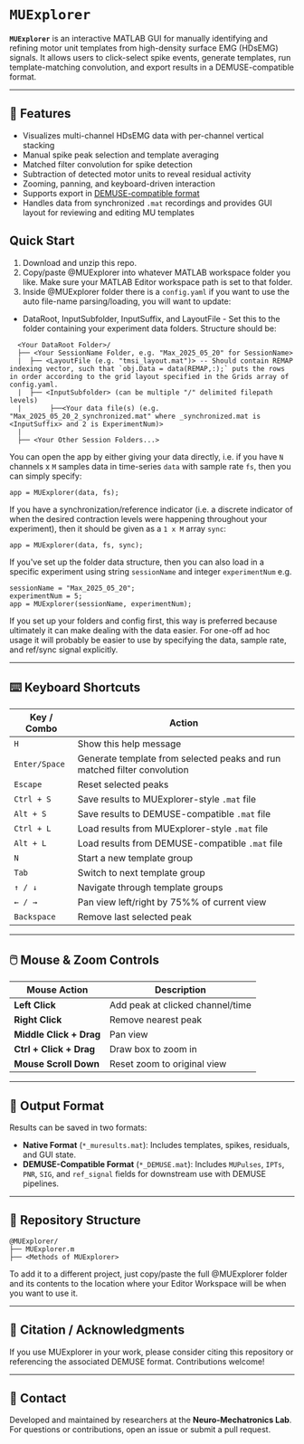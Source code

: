 # `MUExplorer` #

**`MUExplorer`** is an interactive MATLAB GUI for manually identifying and refining motor unit templates from high-density surface EMG (HDsEMG) signals. It allows users to click-select spike events, generate templates, run template-matching convolution, and export results in a DEMUSE-compatible format.

---

## 🚀 Features

- Visualizes multi-channel HDsEMG data with per-channel vertical stacking
- Manual spike peak selection and template averaging
- Matched filter convolution for spike detection
- Subtraction of detected motor units to reveal residual activity
- Zooming, panning, and keyboard-driven interaction
- Supports export in [DEMUSE-compatible format](https://demuse.feri.um.si/)
- Handles data from synchronized `.mat` recordings and provides GUI layout for reviewing and editing MU templates

## Quick Start
1. Download and unzip this repo.
2. Copy/paste @MUExplorer into whatever MATLAB workspace folder you like. Make sure your MATLAB Editor workspace path is set to that folder.
3. Inside @MUExplorer folder there is a `config.yaml` if you want to use the auto file-name parsing/loading, you will want to update:
  + DataRoot, InputSubfolder, InputSuffix, and LayoutFile - Set this to the folder containing your experiment data folders. Structure should be:
  ```
    <Your DataRoot Folder>/
    ├── <Your SessionName Folder, e.g. "Max_2025_05_20" for SessionName>
    |  ├── <LayoutFile (e.g. "tmsi_layout.mat")> -- Should contain REMAP indexing vector, such that `obj.Data = data(REMAP,:);` puts the rows in order according to the grid layout specified in the Grids array of config.yaml.
    |  ├── <InputSubfolder> (can be multiple "/" delimited filepath levels)
    |       ├──<Your data file(s) (e.g. "Max_2025_05_20_2_synchronized.mat" where _synchronized.mat is <InputSuffix> and 2 is ExperimentNum)>
    |
    ├── <Your Other Session Folders...>
  ```

You can open the app by either giving your data directly, i.e. if you have `N` channels x `M` samples data in time-series `data` with sample rate `fs`, then you can simply specify:
```
app = MUExplorer(data, fs);
```
If you have a synchronization/reference indicator (i.e. a discrete indicator of when the desired contraction levels were happening throughout your experiment), then it should be given as a `1 x M` array `sync`:
```
app = MUExplorer(data, fs, sync);
```
If you've set up the folder data structure, then you can also load in a specific experiment using string `sessionName` and integer `experimentNum` e.g.
```
sessionName = "Max_2025_05_20";
experimentNum = 5;
app = MUExplorer(sessionName, experimentNum);
```
If you set up your folders and config first, this way is preferred because ultimately it can make dealing with the data easier. For one-off ad hoc usage it will probably be easier to use by specifying the data, sample rate, and ref/sync signal explicitly.  

---

## ⌨️ Keyboard Shortcuts

| Key / Combo       | Action                                                  |
|-------------------|----------------------------------------------------------|
| `H`               | Show this help message                                   |
| `Enter/Space`     | Generate template from selected peaks and run matched filter convolution |
| `Escape`          | Reset selected peaks                                     |
| `Ctrl + S`        | Save results to MUExplorer-style `.mat` file             |
| `Alt + S`         | Save results to DEMUSE-compatible `.mat` file            |
| `Ctrl + L`        | Load results from MUExplorer-style `.mat` file           |
| `Alt + L`         | Load results from DEMUSE-compatible `.mat` file          |
| `N`               | Start a new template group                               |
| `Tab`             | Switch to next template group                            |
| `↑ / ↓`           | Navigate through template groups                         |
| `← / →`           | Pan view left/right by 75%% of current view              |
| `Backspace`       | Remove last selected peak                                |

---

## 🖱️ Mouse & Zoom Controls

| Mouse Action                | Description                                      |
|----------------------------|--------------------------------------------------|
| **Left Click**             | Add peak at clicked channel/time                 |
| **Right Click**            | Remove nearest peak                              |
| **Middle Click + Drag**    | Pan view                                         |
| **Ctrl + Click + Drag**    | Draw box to zoom in                              |
| **Mouse Scroll Down**      | Reset zoom to original view                      |

---

## 💾 Output Format

Results can be saved in two formats:
- **Native Format** (`*_muresults.mat`): Includes templates, spikes, residuals, and GUI state.
- **DEMUSE-Compatible Format** (`*_DEMUSE.mat`): Includes `MUPulses`, `IPTs`, `PNR`, `SIG`, and `ref_signal` fields for downstream use with DEMUSE pipelines.

---

## 📂 Repository Structure

```
@MUExplorer/
├── MUExplorer.m
├── <Methods of MUExplorer>
```
To add it to a different project, just copy/paste the full @MUExplorer folder and its contents to the location where your Editor Workspace will be when you want to use it. 

---

## 📢 Citation / Acknowledgments

If you use MUExplorer in your work, please consider citing this repository or referencing the associated DEMUSE format. Contributions welcome!

---

## 📧 Contact

Developed and maintained by researchers at the **Neuro-Mechatronics Lab**.  
For questions or contributions, open an issue or submit a pull request.
